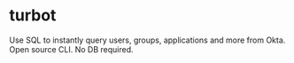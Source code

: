 # turbot
Use SQL to instantly query users, groups, applications and more from Okta. Open source CLI. No DB required.
